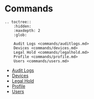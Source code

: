 # Commands

```{eval-rst}
.. toctree::
    :hidden:
    :maxdepth: 2
    :glob:

    Audit Logs <commands/auditlogs.md>
    Devices <commands/devices.md>
    Legal Hold <commands/legalhold.md>
    Profile <commands/profile.md>
    Users <commands/users.md>
```

* [Audit Logs](commands/auditlogs.md)
* [Devices](commands/devices.md)
* [Legal Hold](commands/legalhold.md)
* [Profile](commands/profile.md)
* [Users](commands/users.md)
